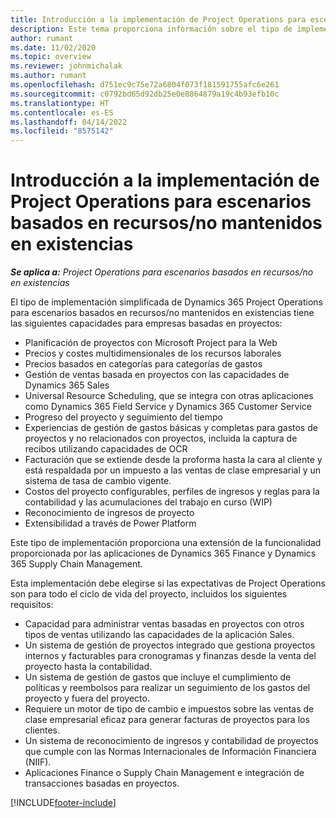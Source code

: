 ```yaml
---
title: Introducción a la implementación de Project Operations para escenarios basados en recursos/no mantenidos en existencias
description: Este tema proporciona información sobre el tipo de implementación, Project Operations para escenarios basados en recurso/no mantenidos en existencias.
author: rumant
ms.date: 11/02/2020
ms.topic: overview
ms.reviewer: johnmichalak
ms.author: rumant
ms.openlocfilehash: d751ec9c75e72a6804f073f181591755afc6e261
ms.sourcegitcommit: c0792bd65d92db25e0e8864879a19c4b93efb10c
ms.translationtype: HT
ms.contentlocale: es-ES
ms.lasthandoff: 04/14/2022
ms.locfileid: "8575142"
---
```

# <a name="project-operations-for-resourcenon-stocked-based-scenarios-deployment-overview"></a>Introducción a la implementación de Project Operations para escenarios basados en recursos/no mantenidos en existencias

_**Se aplica a:** Project Operations para escenarios basados en recursos/no en existencias_

El tipo de implementación simplificada de Dynamics 365 Project Operations para escenarios basados en recursos/no mantenidos en existencias tiene las siguientes capacidades para empresas basadas en proyectos:

- Planificación de proyectos con Microsoft Project para la Web
- Precios y costes multidimensionales de los recursos laborales
- Precios basados en categorías para categorías de gastos
- Gestión de ventas basada en proyectos con las capacidades de Dynamics 365 Sales
- Universal Resource Scheduling, que se integra con otras aplicaciones como Dynamics 365 Field Service y Dynamics 365 Customer Service
- Progreso del proyecto y seguimiento del tiempo
- Experiencias de gestión de gastos básicas y completas para gastos de proyectos y no relacionados con proyectos, incluida la captura de recibos utilizando capacidades de OCR
- Facturación que se extiende desde la proforma hasta la cara al cliente y está respaldada por un impuesto a las ventas de clase empresarial y un sistema de tasa de cambio vigente.
- Costos del proyecto configurables, perfiles de ingresos y reglas para la contabilidad y las acumulaciones del trabajo en curso (WIP)
- Reconocimiento de ingresos de proyecto
- Extensibilidad a través de Power Platform

Este tipo de implementación proporciona una extensión de la funcionalidad proporcionada por las aplicaciones de Dynamics 365 Finance y Dynamics 365 Supply Chain Management.

Esta implementación debe elegirse si las expectativas de Project Operations son para todo el ciclo de vida del proyecto, incluidos los siguientes requisitos:

- Capacidad para administrar ventas basadas en proyectos con otros tipos de ventas utilizando las capacidades de la aplicación Sales.
- Un sistema de gestión de proyectos integrado que gestiona proyectos internos y facturables para cronogramas y finanzas desde la venta del proyecto hasta la contabilidad.
- Un sistema de gestión de gastos que incluye el cumplimiento de políticas y reembolsos para realizar un seguimiento de los gastos del proyecto y fuera del proyecto.
- Requiere un motor de tipo de cambio e impuestos sobre las ventas de clase empresarial eficaz para generar facturas de proyectos para los clientes.
- Un sistema de reconocimiento de ingresos y contabilidad de proyectos que cumple con las Normas Internacionales de Información Financiera (NIIF).
- Aplicaciones Finance o Supply Chain Management e integración de transacciones basadas en proyectos.


[!INCLUDE[footer-include](../includes/footer-banner.md)]